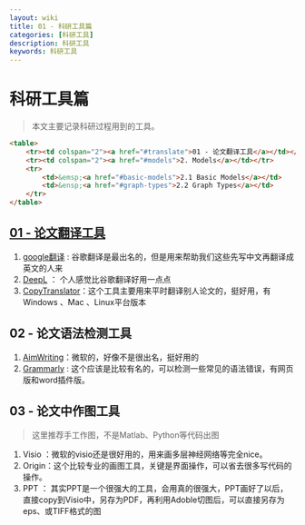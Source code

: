 ```yaml
---
layout: wiki
title: 01 - 科研工具篇
categories: [科研工具]
description: 科研工具
keywords: 科研工具
---
```


# 科研工具篇

> 本文主要记录科研过程用到的工具。



```html
<table>
	<tr><td colspan="2"><a href="#translate">01 - 论文翻译工具</a></td></tr> 
	<tr><td colspan="2"><a href="#models">2. Models</a></td></tr>
	<tr>
    	<td>&emsp;<a href="#basic-models">2.1 Basic Models</a></td>
    	<td>&ensp;<a href="#graph-types">2.2 Graph Types</a></td>
	</tr>
</table>
```





## [01 - 论文翻译工具](#translate)

1. [google翻译](https://translate.google.cn/) : 谷歌翻译是最出名的，但是用来帮助我们这些先写中文再翻译成英文的人来
2. [DeepL](https://www.deepl.com/translator) ： 个人感觉比谷歌翻译好用一点点
3. [CopyTranslator](https://copytranslator.github.io/)：这个工具主要用来平时翻译别人论文的，挺好用，有Windows 、Mac 、Linux平台版本





## 02 - 论文语法检测工具

1. [AimWriting](https://aimwriting.mtutor.engkoo.com/)：微软的，好像不是很出名，挺好用的
2. [Grammarly](http://www.*grammarly*.com) : 这个应该是比较有名的，可以检测一些常见的语法错误，有网页版和word插件版。



## 03 - 论文中作图工具

> 这里推荐手工作图，不是Matlab、Python等代码出图

1. Visio ：微软的visio还是很好用的，用来画多层神经网络等完全nice。
2. Origin：这个比较专业的画图工具，关键是界面操作，可以省去很多写代码的操作。
3. PPT ： 其实PPT是一个很强大的工具，会用真的很强大，PPT画好了以后，直接copy到Visio中，另存为PDF，再利用Adoble切图后，可以直接另存为eps、或TIFF格式的图

